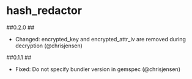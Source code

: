 # hash_redactor #

##0.2.0 ##
* Changed: encrypted_key and encrypted_attr_iv are removed during decryption (@chrisjensen)

##0.1.1 ##
* Fixed: Do not specify bundler version in gemspec (@chrisjensen)